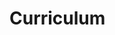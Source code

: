 # Curriculum
[](https://github.com/jack09581013/Curriculum/blob/master/Curriculum/images/1.png?raw=true)
[](https://github.com/jack09581013/Curriculum/blob/master/Curriculum/images/2.png?raw=true)
[](https://github.com/jack09581013/Curriculum/blob/master/Curriculum/images/3.png?raw=true)
